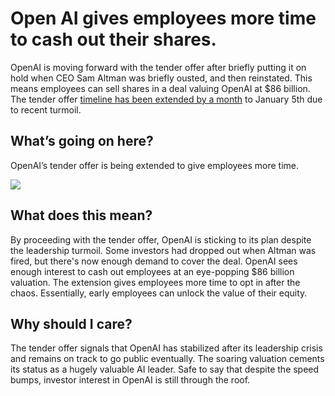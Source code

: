 # Open AI gives employees more time to cash out their shares.

OpenAI is moving forward with the tender offer after briefly putting it on hold when CEO Sam Altman was briefly ousted, and then reinstated. This means employees can sell shares in a deal valuing OpenAI at $86 billion. The tender offer [timeline has been extended by a month](https://www.bloomberg.com/news/articles/2023-11-30/openai-tender-for-employee-shares-is-on-and-extended-to-jan-5?utm_source=bensbites\&utm_medium=referral\&utm_campaign=open-ai-gives-employees-more-time-to-cash-out-their-shares) to January 5th due to recent turmoil.

## What’s going on here?

OpenAI’s tender offer is being extended to give employees more time.

![](https://media.beehiiv.com/cdn-cgi/image/fit=scale-down,format=auto,onerror=redirect,quality=80/uploads/asset/file/46690362-6c30-4596-93dd-18ba1bfadd10/image.png?t=1701432775)

## What does this mean?

By proceeding with the tender offer, OpenAI is sticking to its plan despite the leadership turmoil. Some investors had dropped out when Altman was fired, but there's now enough demand to cover the deal. OpenAI sees enough interest to cash out employees at an eye-popping $86 billion valuation. The extension gives employees more time to opt in after the chaos. Essentially, early employees can unlock the value of their equity.

## Why should I care?

The tender offer signals that OpenAI has stabilized after its leadership crisis and remains on track to go public eventually. The soaring valuation cements its status as a hugely valuable AI leader. Safe to say that despite the speed bumps, investor interest in OpenAI is still through the roof.
